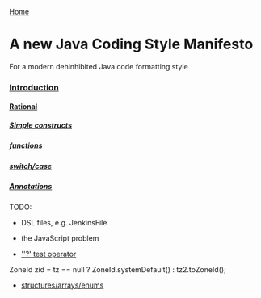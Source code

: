 [Home](https://ldelaprade.github.io/JavaCodingStyle/)

# A new Java Coding Style Manifesto

For a modern dehinhibited Java code formatting style

### [Introduction](Introduction.md)
#### [Rational](Rational.md)
##### [Simple constructs](SimpleConstructs.md)
##### [functions](Functions.md)
##### [switch/case](SwitchCase.md)
##### [Annotations](Annotations.md)



TODO:


- DSL files, e.g. JenkinsFile
- the JavaScript problem

- <u>''?' test operator</u>

ZoneId zid = tz == null ? ZoneId.systemDefault() : tz2.toZoneId();

- <u>structures/arrays/enums</u>

